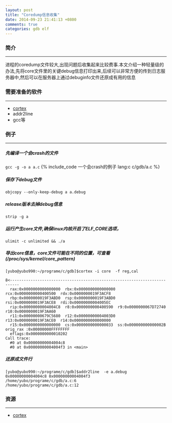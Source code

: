 ```yaml
---
layout: post
title: "Coredump信息收集"
date: 2014-09-23 21:41:13 +0800
comments: true
categories: gdb elf
---
```


### 简介
---
进程的coredump文件较大,出现问题后收集起来比较费事.本文介绍一种轻量级的办法,先将core文件里的关键debug信息打印出来,后续可以非常方便的传到日志服务器中,然后可以在服务器上通过debuginfo文件还原成有用的信息

### 需要准备的软件
---
* [cortex]
* addr2line
* gcc等

<!--more-->

### 例子
---

##### 先编译一个会crash的文件

`gcc -g -o a a.c`
{% include_code 一个会crash的例子 lang:c c/gdb/a.c %}

##### 保存下debug文件

`objcopy --only-keep-debug a a.debug`

##### release版本去掉debug信息

`strip -g a`

##### 运行产生core文件,确保linux内核开启了ELF_CORE选项，

`ulimit -c unlimited && ./a`

##### 导出core信息，core文件可能在不同的位置，可查看(/proc/sys/kernel/core_pattern)

```
[yubo@yubo990:~/programe/c/gdb]$cortex -i core  -f reg,cal

8<--------------------------------------------------------------------------
  rax:0x0000000000000000  rbx:0x0000000000000000  rcx:0x0000000000400500  rdx:0x0000000019F3ACF8
  rbp:0x0000000019F3ABD0  rsp:0x0000000019F3ABD0  rsi:0x0000000019F3ACE8  rdi:0x00000000004005EC
  rip:0x00000000004004C8  r8:0x0000000000400590  r9:0x0000000067D72740  r10:0x0000000019F3AA60
  r11:0x00000000679C5680  r12:0x00000000004003D0  r13:0x0000000019F3ACE0  r14:0x0000000000000000
  r15:0x0000000000000000  cs:0x0000000000000033  ss:0x000000000000002B  orig_rax :0x00000000FFFFFFFF
  eflags:0x0000000000010202
Call trace:
  #0 at 0x00000000004004c8
  #0 at 0x00000000004004f3 in <main>
```


##### 还原成文件行

```
[yubo@yubo990:~/programe/c/gdb]$addr2line  -e a.debug  0x00000000004004c8 0x00000000004004f3
/home/yubo/programe/c/gdb/a.c:6
/home/yubo/programe/c/gdb/a.c:12
```


### 资源
---
* [cortex]


[cortex]: https://code.google.com/p/cortex-tool/downloads/list  "cortex"